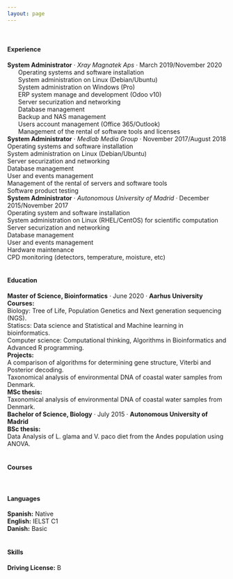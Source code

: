 ```yaml
---
layout: page
---
```


<style>
p {
    margin: 0;
}
div.a {
    text-indent: 25px;
}
div.b {
    text-indent: 50px;
}
</style>

<p>&nbsp;</p>

<h4>Experience</h4>

<strong>System Administrator</strong> · _Xray Magnatek Aps_ · March 2019/November 2020<br>
<div class="a">
<p>Operating systems and software installation</p>
<p>System administration on Linux (Debian/Ubuntu)</p>
<p>System administration on Windows (Pro)</p>
<p>ERP system manage and development (Odoo v10)</p>
<p>Server securization and networking</p>
<p>Database management</p>
<p>Backup and NAS management</p>
<p>Users account management (Office 365/Outlook)</p>
<p>Management of the rental of software tools and licenses</p>
</div>

**System Administrator** · _Medlab Media Group_ · November 2017/August 2018<br>
    Operating systems and software installation<br>
    System administration on Linux (Debian/Ubuntu)<br>
    Server securization and networking<br>
    Database management<br>
    User and events management<br>
    Management of the rental of servers and software tools<br>
    Software product testing<br>

**System Administrator** · _Autonomous University of Madrid_ · December 2015/November 2017<br>
    Operating system and software installation<br>
    System administration on Linux (RHEL/CentOS) for scientific computation<br>
    Server securization and networking<br>
    Database management<br>
    User and events management<br>
    Hardware maintenance<br>
    CPD monitoring (detectors, temperature, moisture, etc)<br>

<p>&nbsp;</p>

<h4>Education</h4>

**Master of Science, Bioinformatics** · June 2020 · **Aarhus University**<br>
    **Courses:**<br>
	    Biology: Tree of Life, Population Genetics and Next generation sequencing (NGS).<br>
	    Statiscs: Data science and Statistical and Machine learning in bioinformatics.<br>
	    Computer science: Computational thinking, Algorithms in Bioinformatics and Advanced R programming.<br>
    **Projects:**<br>
	    A comparison of algorithms for determining gene structure, Viterbi and Posterior decoding.<br>
	    Taxonomical analysis of environmental DNA of coastal water samples from Denmark.<br>
    **MSc thesis:**<br>
	    Taxonomical analysis of environmental DNA of coastal water samples from Denmark.<br>

**Bachelor of Science, Biology** · July 2015 · **Autonomous University of Madrid**<br>
    **BSc thesis:**<br>
	    Data Analysis of L. glama and V. paco diet from the Andes population using ANOVA.<br>

<p>&nbsp;</p>

<h4>Courses</h4>

<p>&nbsp;</p>

<h4>Languages</h4>

**Spanish:** Native <br>
**English:** IELST C1 <br>
**Danish:** Basic <br>

<p>&nbsp;</p>

<h4>Skills</h4>

**Driving License:** B

